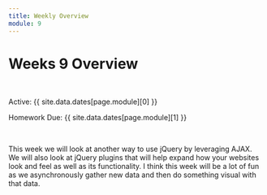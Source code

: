 ```yaml
---
title: Weekly Overview
module: 9
---
```


# Weeks 9 Overview <br />


<br />


Active: {{ site.data.dates[page.module][0] }}

Homework Due: {{ site.data.dates[page.module][1] }}


<br />


This week we will look at another way to use jQuery by leveraging AJAX.  We will also look at jQuery plugins that will help expand how your websites look and feel as well as its functionality.  I think this week will be a lot of fun as we asynchronously gather new data and then do something visual with that data.

<!--<iframe width="560" height="315" src="https://www.youtube.com/embed/3z8djWYeqhA" frameborder="0" allow="accelerometer; autoplay; encrypted-media; gyroscope; picture-in-picture" allowfullscreen></iframe>-->